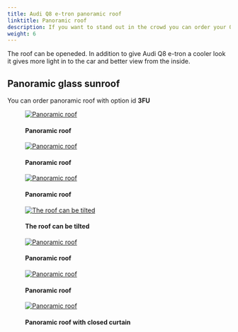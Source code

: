 ```yaml
---
title: Audi Q8 e-tron panoramic roof
linktitle: Panoramic roof
description: If you want to stand out in the crowd you can order your Q8 e-tron with panoramic roof.
weight: 6
---
```

<!-- markdownlint-disable MD033 -->

The roof can be openeded. In addition to give Audi Q8 e-tron a cooler look it gives more light in to the car and better view from the inside.

## Panoramic glass sunroof

You can order panoramic roof with option id **3FU**

<figure>
    <a href="https://media.electrichasgoneaudi.net/multimedia/models/e-tron/exterior/panoramicroof/panoramaroof.png">
        <img src="https://media.electrichasgoneaudi.net/multimedia/models/e-tron/exterior/panoramicroof/panoramaroofs.png" alt="Panoramic roof" title="Panoramic roof">
    </a>
    <figcaption><h4>Panoramic roof</h4></figcaption>
</figure>

<figure>
    <a href="https://media.electrichasgoneaudi.net/multimedia/models/e-tron/exterior/panoramicroof/panoramaroof_front_left.jpg">
        <img src="https://media.electrichasgoneaudi.net/multimedia/models/e-tron/exterior/panoramicroof/panoramaroof_front_left.jpg" alt="Panoramic roof" title="Panoramic roof">
    </a>
    <figcaption><h4>Panoramic roof</h4></figcaption>
</figure>

<figure>
    <a href="https://media.electrichasgoneaudi.net/multimedia/models/e-tron/exterior/panoramicroof/panoramaroof_front_right.jpg">
        <img src="https://media.electrichasgoneaudi.net/multimedia/models/e-tron/exterior/panoramicroof/panoramaroof_front_rights.jpg" alt="Panoramic roof" title="Panoramic roof">
    </a>
    <figcaption><h4>Panoramic roof</h4></figcaption>
</figure>

<figure>
    <a href="https://media.electrichasgoneaudi.net/multimedia/models/e-tron/exterior/panoramicroof/panoramaroof_inside.jpg">
        <img src="https://media.electrichasgoneaudi.net/multimedia/models/e-tron/exterior/panoramicroof/panoramaroof_insides.jpg" alt="The roof can be tilted" title="The roof can be tilted">
    </a>
    <figcaption><h4>The roof can be tilted</h4></figcaption>
</figure>

<figure>
    <a href="https://media.electrichasgoneaudi.net/multimedia/models/e-tron/exterior/panoramicroof/panoramaroof_inside_2.jpg">
        <img src="https://media.electrichasgoneaudi.net/multimedia/models/e-tron/exterior/panoramicroof/panoramaroof_inside_2s.jpg" alt="Panoramic roof" title="Panoramic roof">
    </a>
    <figcaption><h4>Panoramic roof</h4></figcaption>
</figure>

<figure>
    <a href="https://media.electrichasgoneaudi.net/multimedia/models/e-tron/exterior/panoramicroof/panoramaroof_rear.jpg">
        <img src="https://media.electrichasgoneaudi.net/multimedia/models/e-tron/exterior/panoramicroof/panoramaroof_rears.jpg" alt="Panoramic roof" title="Panoramic roof">
    </a>
    <figcaption><h4>Panoramic roof</h4></figcaption>
</figure>

<figure>
    <a href="https://media.electrichasgoneaudi.net/multimedia/models/e-tron/exterior/panoramicroof/closedcurtain.jpg">
        <img src="https://media.electrichasgoneaudi.net/multimedia/models/e-tron/exterior/panoramicroof/closedcurtains.jpg" alt="Panoramic roof" title="Panoramic roof">
    </a>
    <figcaption><h4>Panoramic roof with closed curtain</h4></figcaption>
</figure>
